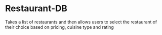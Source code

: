 # Restaurant-DB
Takes a list of restaurants and then allows users to select the restaurant of their choice based on pricing, cuisine type and rating
